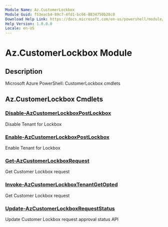 ```yaml
---
Module Name: Az.CustomerLockbox
Module Guid: f53eacb4-89c7-4fd1-bc66-8834750b28c0
Download Help Link: https://docs.microsoft.com/en-us/powershell/module/az.customerlockbox
Help Version: 1.0.0.0
Locale: en-US
---
```


# Az.CustomerLockbox Module
## Description
Microsoft Azure PowerShell: CustomerLockbox cmdlets

## Az.CustomerLockbox Cmdlets
### [Disable-AzCustomerLockboxPostLockbox](Disable-AzCustomerLockboxPostLockbox.md)
Disable Tenant for Lockbox

### [Enable-AzCustomerLockboxPostLockbox](Enable-AzCustomerLockboxPostLockbox.md)
Enable Tenant for Lockbox

### [Get-AzCustomerLockboxRequest](Get-AzCustomerLockboxRequest.md)
Get Customer Lockbox request

### [Invoke-AzCustomerLockboxTenantGetOpted](Invoke-AzCustomerLockboxTenantGetOpted.md)
Get Customer Lockbox request

### [Update-AzCustomerLockboxRequestStatus](Update-AzCustomerLockboxRequestStatus.md)
Update Customer Lockbox request approval status API

